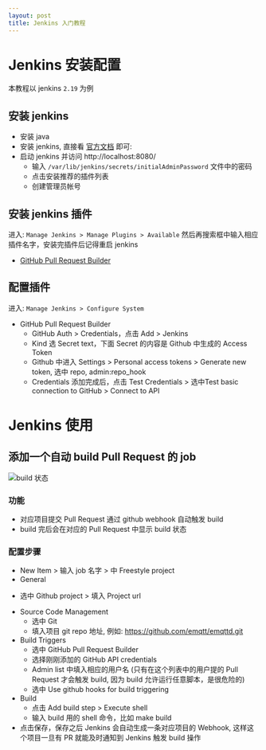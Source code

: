 ```yaml
---
layout: post
title: Jenkins 入门教程
---
```


# Jenkins 安装配置

本教程以 jenkins `2.19` 为例

## 安装 jenkins

* 安装 java
* 安装 jenkins, 直接看 [官方文档][jenkins-install] 即可: 
* 启动 jenkins 并访问 http://localhost:8080/
  - 输入 `/var/lib/jenkins/secrets/initialAdminPassword` 文件中的密码
  - 点击安装推荐的插件列表
  - 创建管理员帐号

## 安装 jenkins 插件

进入: `Manage Jenkins > Manage Plugins > Available` 
 然后再搜索框中输入相应插件名字，安装完插件后记得重启 jenkins

* [GitHub Pull Request Builder][plugin-pr]

## 配置插件

进入: `Manage Jenkins > Configure System` 

* GitHub Pull Request Builder
  - GitHub Auth > Credentials，点击 Add > Jenkins
  - Kind 选 Secret text，下面 Secret 的内容是 Github 中生成的 Access Token
  - Github 中进入 Settings > Personal access tokens > Generate new token, 选中 repo, admin:repo_hook
  - Credentials 添加完成后，点击 Test Credentials > 选中Test basic connection to GitHub > Connect to API

# Jenkins 使用

## 添加一个自动 build Pull Request 的 job

![build 状态][build-status]

### 功能

* 对应项目提交 Pull Request 通过 github webhook 自动触发 build
* build 完后会在对应的 Pull Request 中显示 build 状态

### 配置步骤

* New Item > 输入 job 名字 > 中 Freestyle project
*  General
  - 选中 Github project > 填入 Project url
* Source Code Management
  - 选中 Git 
  - 填入项目 git repo 地址, 例如: https://github.com/emqtt/emqttd.git
* Build Triggers
  - 选中 GitHub Pull Request Builder
  - 选择刚刚添加的 GitHub API credentials
  - Admin list 中填入相应的用户名 (只有在这个列表中的用户提的 Pull Request 才会触发 build, 因为 build 允许运行任意脚本，是很危险的)
  - 选中 Use github hooks for build triggering
* Build
  - 点击 Add build step > Execute shell
  - 输入 build 用的 shell 命令，比如 make build
* 点击保存，保存之后 Jenkins 会自动生成一条对应项目的 Webhook, 这样这个项目一旦有 PR 就能及时通知到 Jenkins 触发 build 操作


[build-status]: http://7te9fl.com1.z0.glb.clouddn.com/build-status.png
[jenkins-install]: https://wiki.jenkins-ci.org/display/JENKINS/Installing+Jenkins
[plugin-pr]: https://wiki.jenkins-ci.org/display/JENKINS/GitHub+pull+request+builder+plugin